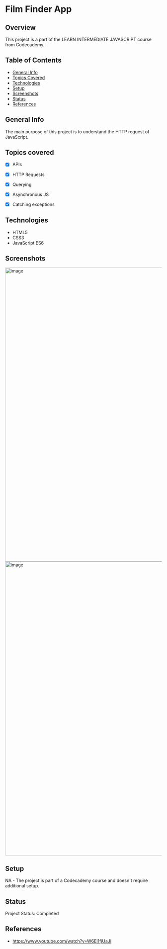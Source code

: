 # Film Finder App

## Overview

This project is a part of the LEARN INTERMEDIATE JAVASCRIPT course from Codecademy.

## Table of Contents

- [General Info](#general-info)
- [Topics Covered](#topics-covered)
- [Technologies](#technologies)
- [Setup](#setup)
- [Screenshots](#screenshots)
- [Status](#status)
- [References](#references)

## General Info

 The main purpose of this project is to understand the HTTP request of JavaScript.

## Topics covered

- [x] APIs
- [x] HTTP Requests
- [x] Querying
- [x] Asynchronous JS
- [x] Catching exceptions

 
## Technologies

- HTML5
- CSS3
- JavaScript ES6

## Screenshots
<img width="946" alt="image" src="https://github.com/anilk-anusha/filmFinderApp/assets/130001836/b27062dd-4eb6-4daa-aeac-2e16fa97d1cf">
<img width="946" alt="image" src="https://github.com/anilk-anusha/filmFinderApp/assets/130001836/235bff8a-8e01-4b1d-9acd-70cec0cf23d3">


## Setup

NA - The project is part of a Codecademy course and doesn't require additional setup.

## Status

Project Status: Completed

## References

- https://www.youtube.com/watch?v=W6El1fjUaJI
